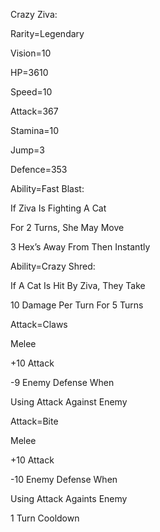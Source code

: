 Crazy Ziva:

Rarity=Legendary

Vision=10

HP=3610

Speed=10

Attack=367

Stamina=10

Jump=3

Defence=353

Ability=Fast Blast:

If Ziva Is Fighting A Cat

For 2 Turns, She May Move

3 Hex’s Away From Then Instantly

Ability=Crazy Shred:

If A Cat Is Hit By Ziva, They Take

10 Damage Per Turn For 5 Turns

Attack=Claws

Melee

+10 Attack

-9 Enemy Defense When

Using Attack Against Enemy

Attack=Bite

Melee

+10 Attack

-10 Enemy Defense When

Using Attack Againts Enemy

1 Turn Cooldown
